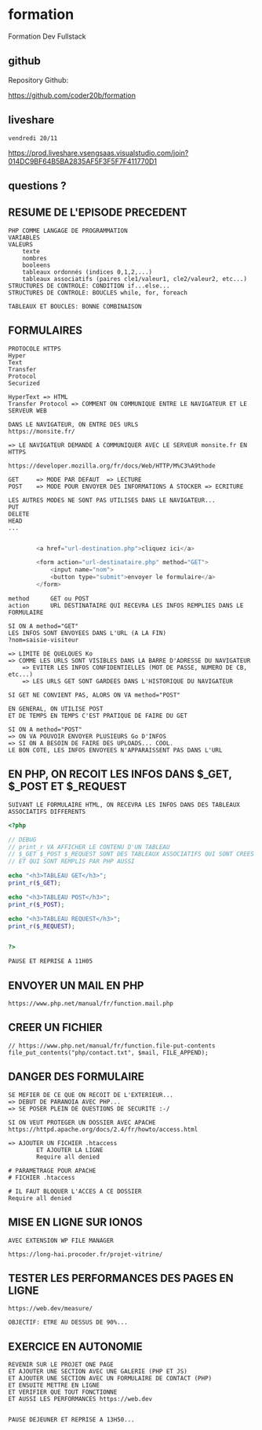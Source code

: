 # formation

Formation Dev Fullstack

## github

Repository Github:

https://github.com/coder20b/formation

## liveshare

    vendredi 20/11

https://prod.liveshare.vsengsaas.visualstudio.com/join?014DC9BF64B5BA2835AF5F3F5F7F411770D1

## questions ?

## RESUME DE L'EPISODE PRECEDENT

    PHP COMME LANGAGE DE PROGRAMMATION
    VARIABLES
    VALEURS
        texte
        nombres
        booleens
        tableaux ordonnés (indices 0,1,2,...)
        tableaux associatifs (paires cle1/valeur1, cle2/valeur2, etc...)
    STRUCTURES DE CONTROLE: CONDITION if...else...
    STRUCTURES DE CONTROLE: BOUCLES while, for, foreach

    TABLEAUX ET BOUCLES: BONNE COMBINAISON

## FORMULAIRES

    PROTOCOLE HTTPS
    Hyper
    Text
    Transfer
    Protocol
    Securized

    HyperText => HTML
    Transfer Protocol => COMMENT ON COMMUNIQUE ENTRE LE NAVIGATEUR ET LE SERVEUR WEB

    DANS LE NAVIGATEUR, ON ENTRE DES URLS
    https://monsite.fr/

    => LE NAVIGATEUR DEMANDE A COMMUNIQUER AVEC LE SERVEUR monsite.fr EN HTTPS

    https://developer.mozilla.org/fr/docs/Web/HTTP/M%C3%A9thode

    GET     => MODE PAR DEFAUT  => LECTURE
    POST    => MODE POUR ENVOYER DES INFORMATIONS A STOCKER => ECRITURE

    LES AUTRES MODES NE SONT PAS UTILISES DANS LE NAVIGATEUR...
    PUT
    DELETE
    HEAD
    ...


```php

        <a href="url-destination.php">cliquez ici</a>

        <form action="url-destinataire.php" method="GET">
            <input name="nom">
            <button type="submit">envoyer le formulaire</a>
        </form>

```

    method      GET ou POST
    action      URL DESTINATAIRE QUI RECEVRA LES INFOS REMPLIES DANS LE FORMULAIRE

    SI ON A method="GET"
    LES INFOS SONT ENVOYEES DANS L'URL (A LA FIN)
    ?nom=saisie-visiteur

    => LIMITE DE QUELQUES Ko
    => COMME LES URLS SONT VISIBLES DANS LA BARRE D'ADRESSE DU NAVIGATEUR
        => EVITER LES INFOS CONFIDENTIELLES (MOT DE PASSE, NUMERO DE CB, etc...)
        => LES URLS GET SONT GARDEES DANS L'HISTORIQUE DU NAVIGATEUR

    SI GET NE CONVIENT PAS, ALORS ON VA method="POST"

    EN GENERAL, ON UTILISE POST
    ET DE TEMPS EN TEMPS C'EST PRATIQUE DE FAIRE DU GET

    SI ON A method="POST"
    => ON VA POUVOIR ENVOYER PLUSIEURS Go D'INFOS
    => SI ON A BESOIN DE FAIRE DES UPLOADS... COOL.
    LE BON COTE, LES INFOS ENVOYEES N'APPARAISSENT PAS DANS L'URL

## EN PHP, ON RECOIT LES INFOS DANS $_GET, $_POST ET $_REQUEST

    SUIVANT LE FORMULAIRE HTML, ON RECEVRA LES INFOS DANS DES TABLEAUX ASSOCIATIFS DIFFERENTS

```php
<?php

// DEBUG
// print_r VA AFFICHER LE CONTENU D'UN TABLEAU
// $_GET $_POST $_REQUEST SONT DES TABLEAUX ASSOCIATIFS QUI SONT CREES PAR PHP
// ET QUI SONT REMPLIS PAR PHP AUSSI

echo "<h3>TABLEAU GET</h3>";
print_r($_GET);

echo "<h3>TABLEAU POST</h3>";
print_r($_POST);

echo "<h3>TABLEAU REQUEST</h3>";
print_r($_REQUEST);


?>
```

    PAUSE ET REPRISE A 11H05

## ENVOYER UN MAIL EN PHP

    https://www.php.net/manual/fr/function.mail.php

## CREER UN FICHIER

    // https://www.php.net/manual/fr/function.file-put-contents
    file_put_contents("php/contact.txt", $mail, FILE_APPEND);

## DANGER DES FORMULAIRE

    SE MEFIER DE CE QUE ON RECOIT DE L'EXTERIEUR...
    => DEBUT DE PARANOIA AVEC PHP...
    => SE POSER PLEIN DE QUESTIONS DE SECURITE :-/

    SI ON VEUT PROTEGER UN DOSSIER AVEC APACHE
    https://httpd.apache.org/docs/2.4/fr/howto/access.html

    => AJOUTER UN FICHIER .htaccess
            ET AJOUTER LA LIGNE
            Require all denied

```
# PARAMETRAGE POUR APACHE
# FICHIER .htaccess

# IL FAUT BLOQUER L'ACCES A CE DOSSIER
Require all denied
```

## MISE EN LIGNE SUR IONOS

    AVEC EXTENSION WP FILE MANAGER

    https://long-hai.procoder.fr/projet-vitrine/


## TESTER LES PERFORMANCES DES PAGES EN LIGNE

    https://web.dev/measure/

    OBJECTIF: ETRE AU DESSUS DE 90%... 

## EXERCICE EN AUTONOMIE


    REVENIR SUR LE PROJET ONE PAGE
    ET AJOUTER UNE SECTION AVEC UNE GALERIE (PHP ET JS)
    ET AJOUTER UNE SECTION AVEC UN FORMULAIRE DE CONTACT (PHP)
    ET ENSUITE METTRE EN LIGNE
    ET VERIFIER QUE TOUT FONCTIONNE
    ET AUSSI LES PERFORMANCES https://web.dev


    PAUSE DEJEUNER ET REPRISE A 13H50... 


































































